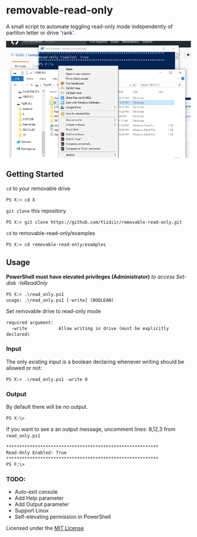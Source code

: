 # removable-read-only
A small script to automate toggling read-only mode independently of partiton letter or drive 'rank'.

![Example with output enabled](read-only-enabled.png)
## Getting Started

```cd``` to your removable drive
```
PS X:> cd X
```
```git clone``` this repository 

```
PS X:> git clone https://github.com/Yiidiir/removable-read-only.git
```

```cd``` to removable-read-only/examples

```
PS X:> cd removable-read-only/examples
```



## Usage
**PowerShell must have elevated privileges (Administrator)** *to access Set-disk -IsReadOnly*

```
PS X:> .\read_only.ps1
usage: .\read_only.ps1 [-write] (BOOLEAN)
```
Set removable drive to read-only mode
```
required argument:
  -write            Allow writing in drive (must be explicitly declared)
```

### Input

The only existing input is a boolean declaring whenever writing should be allowed or not:

```
PS X:> .\read_only.ps1 -write 0
```


### Output

By default there will be no output. 

```
PS X:\>
```

If you want to see a an output message, uncomment lines: 8,12,3 from ```read_only.ps1```

```
**********************************************************
Read-Only Enabled: True
**********************************************************
PS F:\>
```
### TODO:
* Auto-exit console
* Add Help parameter 
* Add Output parameter
* Support Linux
* Self-elevating permission in PowerShell 


Licensed under the [MIT License](https://github.com/Yiidiir/removable-read-only/blob/master/LICENSE)
